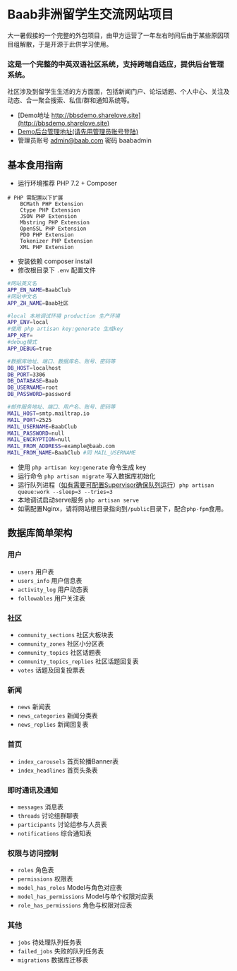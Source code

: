 # Baab非洲留学生交流网站项目
大一暑假接的一个完整的外包项目，由甲方运营了一年左右时间后由于某些原因项目组解散，于是开源于此供学习使用。

### 这是一个完整的中英双语社区系统，支持跨端自适应，提供后台管理系统。
社区涉及到留学生生活的方方面面，包括新闻门户、论坛话题、个人中心、关注及动态、合一聚合搜索、私信/群和通知系统等。

+ [Demo地址 http://bbsdemo.sharelove.site](http://bbsdemo.sharelove.site)
+ [Demo后台管理地址(请先用管理员账号登陆)](http://bbsdemo.sharelove.site/admin)
+ 管理员账号 admin@baab.com 密码 baabadmin
## 基本食用指南
* 运行环境推荐 PHP 7.2 + Composer
```
# PHP 需配置以下扩展
    BCMath PHP Extension
    Ctype PHP Extension
    JSON PHP Extension
    Mbstring PHP Extension
    OpenSSL PHP Extension
    PDO PHP Extension
    Tokenizer PHP Extension
    XML PHP Extension
```
* 安装依赖 composer install
* 修改根目录下 `.env` 配置文件
``` bash
#网站英文名
APP_EN_NAME=BaabClub
#网站中文名
APP_ZH_NAME=Baab社区

#local 本地调试环境 production 生产环境
APP_ENV=local
#使用 php artisan key:generate 生成key
APP_KEY=
#debug模式
APP_DEBUG=true

#数据库地址、端口、数据库名、账号、密码等
DB_HOST=localhost
DB_PORT=3306
DB_DATABASE=Baab
DB_USERNAME=root
DB_PASSWORD=password

#邮件服务地址、端口、用户名、账号、密码等
MAIL_HOST=smtp.mailtrap.io
MAIL_PORT=2525
MAIL_USERNAME=BaabClub
MAIL_PASSWORD=null
MAIL_ENCRYPTION=null
MAIL_FROM_ADDRESS=example@baab.com
MAIL_FROM_NAME=BaabClub #同 MAIL_USERNAME
```
* 使用 `php artisan key:generate` 命令生成 key
* 运行命令 `php artisan migrate` 写入数据库初始化
* 运行队列进程（[如有需要可配置Supervisor确保队列运行](https://laravel.com/docs/6.x/queues#supervisor-configuration)）`php artisan queue:work --sleep=3 --tries=3`
* 本地调试启动serve服务 `php artisan serve`
* 如需配置Nginx，请将网站根目录指向到`/public`目录下，配合`php-fpm`食用。 

## 数据库简单架构
### 用户
* `users` 用户表
* `users_info` 用户信息表
* `activity_log` 用户动态表
* `followables` 用户关注表
### 社区
* `community_sections` 社区大板块表
* `community_zones` 社区小分区表
* `community_topics` 社区话题表
* `community_topics_replies` 社区话题回复表
* `votes` 话题及回复投票表
### 新闻
* `news` 新闻表
* `news_categories` 新闻分类表
* `news_replies` 新闻回复表
### 首页
* `index_carousels` 首页轮播Banner表
* `index_headlines` 首页头条表
### 即时通讯及通知
* `messages` 消息表
* `threads` 讨论组群聊表
* `participants` 讨论组参与人员表
* `notifications` 综合通知表
### 权限与访问控制
* `roles` 角色表
* `permissions` 权限表
* `model_has_roles` Model与角色对应表
* `model_has_permissions` Model与单个权限对应表
* `role_has_permissions` 角色与权限对应表
### 其他
* `jobs` 待处理队列任务表
* `failed_jobs` 失败的队列任务表
* `migrations` 数据库迁移表
